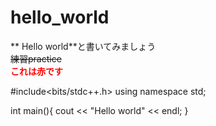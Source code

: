 # hello_world  
** Hello world**と書いてみましょう  
~~練習practice~~  
**<font  color = 'red'> これは赤です </font>**

#include<bits/stdc++.h>
using namespace std;

int main(){
    cout << "Hello world" << endl;
}
